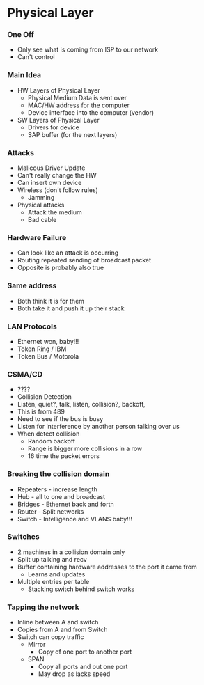 
# Physical Layer

### One Off 
- Only see what is coming from ISP to our network
- Can't control

### Main Idea
- HW Layers of Physical Layer
    - Physical Medium Data is sent over
    - MAC/HW address for the computer
    - Device interface into the computer (vendor)
- SW Layers of Physical Layer
    - Drivers for device 
    - SAP buffer (for the next layers)

### Attacks
- Malicous Driver Update
- Can't really change the HW
- Can insert own device 
- Wireless (don't follow rules)
    - Jamming
- Physical attacks
    - Attack the medium
    - Bad cable

### Hardware Failure
- Can look like an attack is occurring
- Routing repeated sending of broadcast packet
- Opposite is probably also true

### Same address
- Both think it is for them 
- Both take it and push it up their stack

### LAN Protocols
- Ethernet won, baby!!!
- Token Ring / IBM
- Token Bus / Motorola

### CSMA/CD
- ????
- Collision Detection
- Listen, quiet?, talk, listen, collision?, backoff, 
- This is from 489
- Need to see if the bus is busy
- Listen for interference by another person talking over us
- When detect collision
    - Random backoff 
    - Range is bigger more collisions in a row 
    - 16 time the packet errors

### Breaking the collision domain
- Repeaters - increase length
- Hub - all to one and broadcast 
- Bridges - Ethernet back and forth
- Router - Split networks 
- Switch - Intelligence and VLANS baby!!! 


### Switches
- 2 machines in a collision domain only
- Split up talking and recv
- Buffer containing hardware addresses to the port it came from
    - Learns and updates
- Multiple entries per table 
    - Stacking switch behind switch works

### Tapping the network
- Inline between A and switch 
- Copies from A and from Switch
- Switch can copy traffic
    - Mirror
        - Copy of one port to another port
    - SPAN
        - Copy all ports and out one port
        - May drop as lacks speed 
